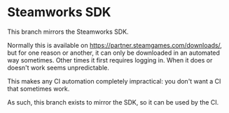 # Steamworks SDK

This branch mirrors the Steamworks SDK.

Normally this is available on https://partner.steamgames.com/downloads/, but for one reason or another, it can only be downloaded in an automated way sometimes.
Other times it first requires logging in.
When it does or doesn't work seems unpredictable.

This makes any CI automation completely impractical: you don't want a CI that sometimes work.

As such, this branch exists to mirror the SDK, so it can be used by the CI.
